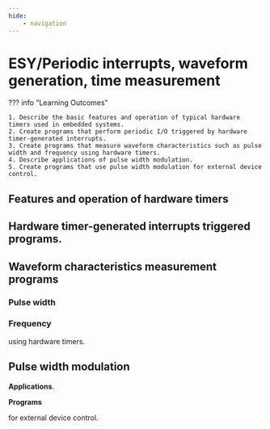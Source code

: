 ```yaml
---
hide:
    - navigation
---
```


# ESY/Periodic interrupts, waveform generation, time measurement

??? info "Learning Outcomes"

    1. Describe the basic features and operation of typical hardware timers used in embedded systems.
    2. Create programs that perform periodic I/O triggered by hardware timer-generated interrupts.
    3. Create programs that measure waveform characteristics such as pulse width and frequency using hardware timers.
    4. Describe applications of pulse width modulation.
    5. Create programs that use pulse width modulation for external device control.

## Features and operation of hardware timers

## Hardware timer-generated interrupts triggered programs.

## Waveform characteristics measurement programs

### Pulse width

### Frequency

using hardware timers.

## Pulse width modulation

**Applications**.

**Programs**

 for external device control.